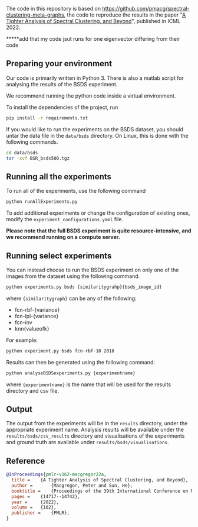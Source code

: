The code in this repository is based on https://github.com/pmacg/spectral-clustering-meta-graphs, the code to reproduce the results in the paper "[A Tighter Analysis of Spectral Clustering, and Beyond](https://arxiv.org/abs/2208.01724)", published in ICML 2022.

*****add that my code jsut runs for one eigenvector differing from their code


## Preparing your environment
Our code is primarily written in Python 3. There is also a matlab
script for analysing the results of the BSDS experiment.

We recommend running the python code inside a virtual environment.

To install the dependencies of the project, run

```bash
pip install -r requirements.txt
```

If you would like to run the experiments on the BSDS dataset, you should untar the data file
in the `data/bsds` directory. On Linux, this is done with the following commands.

```bash
cd data/bsds
tar -xvf BSR_bsds500.tgz
```

## Running all the experiments
To run all of the experiments, use the following command

```bash
python runAllExperiments.py
```

To add additional experiments or change the configuration of existing ones, modify the ``experiment_configurations.yaml`` file. 


**Please note that the full BSDS experiment is quite resource-intensive, and we recommend running on a compute server.**


## Running select experiments
You can instead choose to run the BSDS experiment on only one of the images from the dataset using the following command.

```bash
python experiments.py bsds {similaritygrahp}{bsds_image_id}
```

where ``{similaritygraph}`` can be any of the following: 
- fcn-rbf-{variance}
- fcn-lpl-{variance}
- fcn-inv
- knn{valueofk}

For example:

```bash
python experiment.py bsds fcn-rbf-10 2018
```

Results can then be generated using the following command: 

```bash 
python analyseBSDSexperiments.py {experimentname}
```

where ``{experimentname}`` is the name that will be used for the results directory and csv file.

## Output
The output from the experiments will be in the `results` directory, under the appropriate experiment name. Analysis results will be available under the `results/bsds/csv_results` directory and visualisations of the experiments and ground truth are available under `results/bsds/visualisations`.


## Reference

```bibtex
@InProceedings{pmlr-v162-macgregor22a,
  title = 	 {A Tighter Analysis of Spectral Clustering, and Beyond},
  author =       {Macgregor, Peter and Sun, He},
  booktitle = 	 {Proceedings of the 39th International Conference on Machine Learning},
  pages = 	 {14717--14742},
  year = 	 {2022},
  volume = 	 {162},
  publisher =    {PMLR},
}
```
